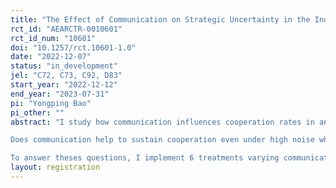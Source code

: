 ```yaml
---
title: "The Effect of Communication on Strategic Uncertainty in the Indefinitely Repeated Prisoners’ Dilemma with Noise"
rct_id: "AEARCTR-0010601"
rct_id_num: "10601"
doi: "10.1257/rct.10601-1.0"
date: "2022-12-07"
status: "in_development"
jel: "C72, C73, C92, D83"
start_year: "2022-12-12"
end_year: "2023-07-31"
pi: "Yongping Bao"
pi_other: ""
abstract: "I study how communication influences cooperation rates in an indefinitely repeated Prisoners' Dilemma under public monitoring of different noise levels with laboratory experiment. The experiment controls the noise and whether or not subjectscould pre-play communicate with their partner. The experiment aims to answer the following research questions:
Does communication help to sustain cooperation even under high noise when cooperation is theoretically not possible? Does communication influence cooperation rates by reducing the strategy uncertainty associated with belief?
To answer theses questions, I implement 6 treatments varying communication opportunity and the noise levels."
layout: registration
---
```


